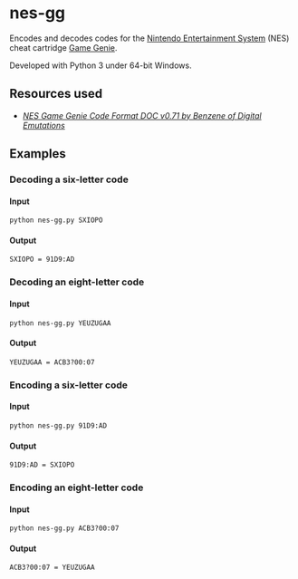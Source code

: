 # nes-gg

Encodes and decodes codes for the [Nintendo Entertainment System](http://en.wikipedia.org/wiki/Nintendo_Entertainment_System) (NES) cheat cartridge [Game Genie](http://en.wikipedia.org/wiki/Game_Genie).

Developed with Python 3 under 64-bit Windows.

## Resources used

* [*NES Game Genie Code Format DOC v0.71 by Benzene of Digital Emutations*](http://nesdev.com/nesgg.txt)

## Examples

### Decoding a six-letter code

#### Input
`python nes-gg.py SXIOPO`

#### Output
`SXIOPO = 91D9:AD`

### Decoding an eight-letter code

#### Input
`python nes-gg.py YEUZUGAA`

#### Output
`YEUZUGAA = ACB3?00:07`

### Encoding a six-letter code

#### Input
`python nes-gg.py 91D9:AD`

#### Output
`91D9:AD = SXIOPO`

### Encoding an eight-letter code

#### Input
`python nes-gg.py ACB3?00:07`

#### Output
`ACB3?00:07 = YEUZUGAA`

